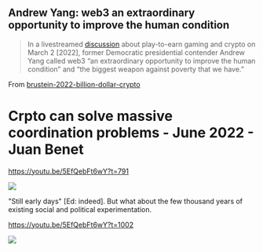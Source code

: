 ## Andrew Yang: web3 an extraordinary opportunity to improve the human condition

> In a livestreamed [discussion](https://yieldguild.substack.com/p/yield-guild-games-twitter-spaces "Yield Guild Games Twitter Spaces: The Importance of Web3 Decentralized and Autonomous Organizations") about play-to-earn gaming and crypto on March 2 [2022], former Democratic presidential contender Andrew Yang called web3 “an extraordinary opportunity to improve the human condition” and “the biggest weapon against poverty that we have.”

From [brustein-2022-billion-dollar-crypto](brustein-2022-billion-dollar-crypto.md)

# Crpto can solve massive coordination problems - June 2022 - Juan Benet
https://youtu.be/5EfQebFt6wY?t=791

![](../assets/Pasted%20image%2020220718215039.png)

"Still early days" [Ed: indeed]. But what about the few thousand years of existing social and political experimentation.

https://youtu.be/5EfQebFt6wY?t=1002

![](../assets/Pasted%20image%2020220718215400.png)